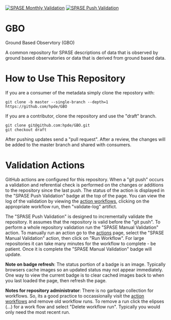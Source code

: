 [![SPASE Monthly Validation](https://github.com/hpde/GBO/actions/workflows/validate-schedule.yml/badge.svg)](https://github.com/hpde/GBO/actions/workflows/validate-schedule.yml)
[![SPASE Push Validation](https://github.com/hpde/GBO/actions/workflows/validate-push.yml/badge.svg)](https://github.com/hpde/GBO/actions/workflows/validate-push.yml)

# GBO

Ground Based Observtory (GBO)

A common repository for SPASE descriptions of data that is observed by ground based observatories or data that is derived from ground based data.

# How to Use This Repository

If you are a consumer of the metadata simply clone the repostory with:

````
git clone -b master --single-branch --depth=1 https://github.com/hpde/GBO
````

If you are a contributor, clone the repository and use the "draft" branch.
````
git clone git@github.com:hpde/GBO.git
git checkout draft
````

After pushing updates send a "pull request". After a review, the changes
will be added to the master branch and shared with consumers.

# Validation Actions

GitHub actions are configured for this repository. When a "git push" occurs 
a validation and referential check is performed on the changes or additions 
to the repository since the last push. The status of the action is displayed in the
"SPASE Push Validation" badge at the top of the page. You can view the log of the
validation by viewing the [action workflows](../../actions), clicking on the appropriate workflow
run, then "validate-log" artifict.

The "SPASE Push Validation" is designed to incrementally validate the repository. It assumes
that the repository is valid before the "git push". To perform a whole repository validation
run the "SPASE Manual Validation" action.  To manually run an action go to the [actions](../../actions) page,
select the "SPASE Manual Validation" action, then click on "Run Workflow". For large repositories it 
can take many minutes for the workflow to complete - be patient. Once it is complete the "SPASE Manual Validation"
badge will update.

**Note on badge refresh**: The status portion of a badge is an image. Typically browsers cache images so an 
updated status may not appear immediately. One way to view the current badge is to clear cached images back to when you
last loaded the page, then refresh the page.

**Notes for repository administrator**: There is no garbage collection for workflows. So, its a good practice to
occassionally visit the [action workflows](../../actions) and remove old workflow runs. To remove a run click
the elipses (...) for a work flow and select "Delete workflow run". Typically you would only need the most recent run.
